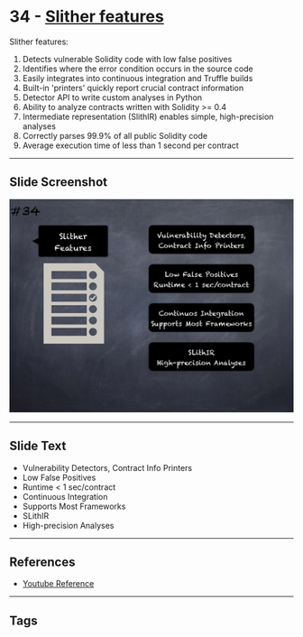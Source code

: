 
# 34 - [Slither features](./Slither%20features.md)

Slither features:

1. Detects vulnerable Solidity code with low false positives
2. Identifies where the error condition occurs in the source code
3. Easily integrates into continuous integration and Truffle builds
4. Built-in 'printers' quickly report crucial contract information
5. Detector API to write custom analyses in Python
6. Ability to analyze contracts written with Solidity >= 0.4
7. Intermediate representation (SlithIR) enables simple, high-precision analyses
8. Correctly parses 99.9% of all public Solidity code
9. Average execution time of less than 1 second per contract
___
## Slide Screenshot
![034.png](../../images/6.Audit%20Techniques%20and%20Tools%20101/034.png)
___
## Slide Text
- Vulnerability Detectors, Contract Info Printers
- Low False Positives
- Runtime < 1 sec/contract
- Continuous Integration
- Supports Most Frameworks
- SLithIR
- High-precision Analyses
___
## References
- [Youtube Reference](https://youtu.be/QstpNY1IuqM?t=971)
___
## Tags
